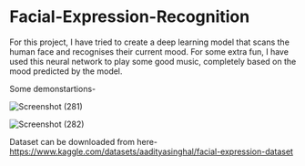 # Facial-Expression-Recognition

For this project, I have tried to create a deep learning model that scans the human face and recognises their current mood. For some extra fun, I have used this neural network to play some good music, completely based on the mood predicted by the model.




Some demonstartions-


![Screenshot (281)](https://user-images.githubusercontent.com/84060696/172152129-a4b8be0e-c031-4bbd-bf8c-ac40f9149191.png)


![Screenshot (282)](https://user-images.githubusercontent.com/84060696/172152192-337aad22-45e3-4456-a007-343c7b84a098.png)

Dataset can be downloaded from here- https://www.kaggle.com/datasets/aadityasinghal/facial-expression-dataset
